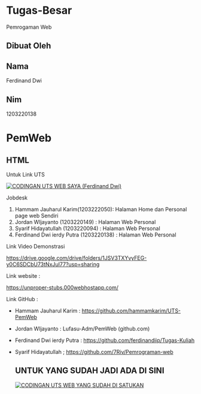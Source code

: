 # Tugas-Besar 
Pemrogaman Web

## Dibuat Oleh
## Nama 
Ferdinand Dwi

## Nim
1203220138

# PemWeb

## HTML

Untuk Link UTS

[![CODINGAN UTS WEB SAYA (Ferdinand Dwi)]()]([https://github.com/Lufasu-Adm/PemWeb/tree/main/UTS](https://github.com/ferdinandiip/Tugas-Kuliah/tree/main/Tubes%20Ferdinand%20Dwi%20PemWeb/Tugas%20Besar%20Pemrograman%20Web_Ferdinand%20Dwi))

Jobdesk  

1.  Hammam Jauharul Karim(1203222050): Halaman Home dan Personal page web Sendiri 
2. Jordan WIjayanto (1203220149) : Halaman Web Personal  
3. Syarif Hidayatullah (1203220094) : Halaman Web Personal 
4. Ferdinand Dwi ierdy Putra (1203220138)  : Halaman Web Personal

Link Video Demonstrasi  

https://drive.google.com/drive/folders/1JSV3TXYvyFEG-y0C6SDCbU73tNxJuI77?usp=sharing 


Link website  :

https://unproper-stubs.000webhostapp.com/ 

Link GitHub  :

- Hammam Jauharul Karim : 
  https://github.com/hammamkarim/UTS-PemWeb
  
- Jordan WIjayanto : 
  Lufasu-Adm/PemWeb (github.com)

- Ferdinand Dwi ierdy Putra :
  https://github.com/ferdinandiip/Tugas-Kuliah

- Syarif Hidayatullah ;
  https://github.com/7Riv/Pemrograman-web


  ##



  ## UNTUK YANG SUDAH JADI ADA DI SINI

  [![CODINGAN UTS WEB YANG SUDAH DI SATUKAN]()](https://github.com/Lufasu-Adm/UTS-PemWeb)
